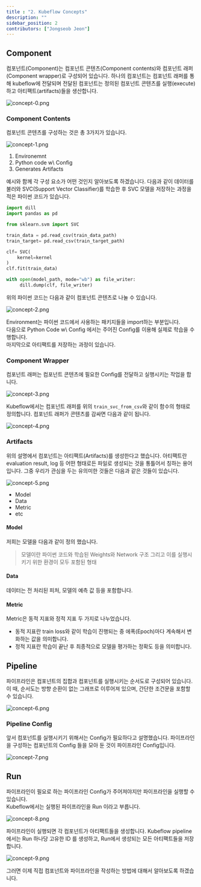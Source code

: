 ```yaml
---
title : "2. Kubeflow Concepts"
description: ""
sidebar_position: 2
contributors: ["Jongseob Jeon"]
---
```


## Component

컴포넌트(Component)는 컴포넌트 콘텐츠(Component contents)와 컴포넌트 래퍼(Component wrapper)로 구성되어 있습니다.
하나의 컴포넌트는 컴포넌트 래퍼를 통해 kubeflow에 전달되며 전달된 컴포넌트는 정의된 컴포넌트 콘텐츠를 실행(execute)하고 아티팩트(artifacts)들을 생산합니다.

![concept-0.png](./img/concept-0.png)

### Component Contents

컴포넌트 콘텐츠를 구성하는 것은 총 3가지가 있습니다.

![concept-1.png](./img/concept-1.png)

1. Environemnt
2. Python code w\ Config
3. Generates Artifacts

예시와 함께 각 구성 요소가 어떤 것인지 알아보도록 하겠습니다.
다음과 같이 데이터를 불러와 SVC(Support Vector Classifier)를 학습한 후 SVC 모델을 저장하는 과정을 적은 파이썬 코드가 있습니다.

```python
import dill
import pandas as pd

from sklearn.svm import SVC

train_data = pd.read_csv(train_data_path)
train_target= pd.read_csv(train_target_path)

clf= SVC(
    kernel=kernel
)
clf.fit(train_data)

with open(model_path, mode="wb") as file_writer:
     dill.dump(clf, file_writer)
```

위의 파이썬 코드는 다음과 같이 컴포넌트 콘텐츠로 나눌 수 있습니다.

![concept-2.png](./img/concept-2.png)

Environment는 파이썬 코드에서 사용하는 패키지들을 import하는 부분입니다.  
다음으로 Python Code w\ Config 에서는 주어진 Config를 이용해 실제로 학습을 수행합니다.  
마지막으로 아티팩트를 저장하는 과정이 있습니다.

### Component Wrapper

컴포넌트 래퍼는 컴포넌트 콘텐츠에 필요한 Config를 전달하고 실행시키는 작업을 합니다.

![concept-3.png](./img/concept-3.png)

Kubeflow에서는 컴포넌트 래퍼를 위의 `train_svc_from_csv`와 같이 함수의 형태로 정의합니다.
컴포넌트 래퍼가 콘텐츠를 감싸면 다음과 같이 됩니다.

![concept-4.png](./img/concept-4.png)

### Artifacts

위의 설명에서 컴포넌트는 아티팩트(Artifacts)를 생성한다고 했습니다. 아티팩트란 evaluation result, log 등 어떤 형태로든 파일로 생성되는 것을 통틀어서 칭하는 용어입니다.
그중 우리가 관심을 두는 유의미한 것들은 다음과 같은 것들이 있습니다.

![concept-5.png](./img/concept-5.png)

- Model
- Data
- Metric
- etc

#### Model

저희는 모델을 다음과 같이 정의 했습니다.

> 모델이란 파이썬 코드와 학습된 Weights와 Network 구조 그리고 이를 실행시키기 위한 환경이 모두 포함된 형태

#### Data

데이터는 전 처리된 피처, 모델의 예측 값 등을 포함합니다.

#### Metric

Metric은 동적 지표와 정적 지표 두 가지로 나누었습니다.

- 동적 지표란 train loss와 같이 학습이 진행되는 중 에폭(Epoch)마다 계속해서 변화하는 값을 의미합니다.
- 정적 지표란 학습이 끝난 후 최종적으로 모델을 평가하는 정확도 등을 의미합니다.

## Pipeline

파이프라인은 컴포넌트의 집합과 컴포넌트를 실행시키는 순서도로 구성되어 있습니다. 이 때, 순서도는 방향 순환이 없는 그래프로 이루어져 있으며, 간단한 조건문을 포함할 수 있습니다.

![concept-6.png](./img/concept-6.png)

### Pipeline Config

앞서 컴포넌트를 실행시키기 위해서는 Config가 필요하다고 설명했습니다. 파이프라인을 구성하는 컴포넌트의 Config 들을 모아 둔 것이 파이프라인 Config입니다.

![concept-7.png](./img/concept-7.png)

## Run

파이프라인이 필요로 하는 파이프라인 Config가 주어져야지만 파이프라인을 실행할 수 있습니다.  
Kubeflow에서는 실행된 파이프라인을 Run 이라고 부릅니다.

![concept-8.png](./img/concept-8.png)

파이프라인이 실행되면 각 컴포넌트가 아티팩트들을 생성합니다.
Kubeflow pipeline에서는 Run 하나당 고유한 ID 를 생성하고, Run에서 생성되는 모든 아티팩트들을 저장합니다.

![concept-9.png](./img/concept-9.png)

그러면 이제 직접 컴포넌트와 파이프라인을 작성하는 방법에 대해서 알아보도록 하겠습니다.
